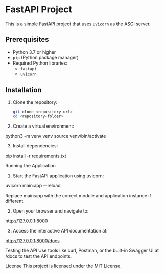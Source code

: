 # FastAPI Project

This is a simple FastAPI project that uses `uvicorn` as the ASGI server.

## Prerequisites

- Python 3.7 or higher
- `pip` (Python package manager)
- Required Python libraries:
  - `fastapi`
  - `uvicorn`

## Installation

1. Clone the repository:
   ```bash
   git clone <repository-url>
   cd <repository-folder>

2. Create a virtual environment:

python3 -m venv venv
source venv/bin/activate

3. Install dependencies:

pip install -r requirements.txt

Running the Application
1. Start the FastAPI application using uvicorn:

uvicorn main:app --reload

Replace main:app with the correct module and application instance if different.

2. Open your browser and navigate to:

http://127.0.0.1:8000

3. Access the interactive API documentation at:

http://127.0.0.1:8000/docs

Testing the API
Use tools like curl, Postman, or the built-in Swagger UI at /docs to test the API endpoints.

License
This project is licensed under the MIT License.